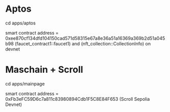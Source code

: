 # Aptos
cd apps/aptos

smart contract address = 0xee870cf134dfd104150cad571d58315e67a8e36a51a16369a369b2d51a045b98 (faucet_contract1::faucet1) and (nft_collection::CollectionInfo) on devnet


# Maschain + Scroll
cd apps/mainpage

smart contract address = 0xFb3eFC59D6c7a811c83980894Cdb1F5C8E84F653 (Scroll Sepolia Devnet)
